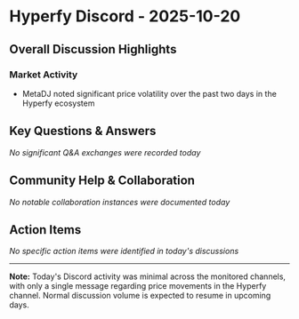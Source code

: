 # Hyperfy Discord - 2025-10-20

## Overall Discussion Highlights

### Market Activity
- MetaDJ noted significant price volatility over the past two days in the Hyperfy ecosystem

## Key Questions & Answers
*No significant Q&A exchanges were recorded today*

## Community Help & Collaboration
*No notable collaboration instances were documented today*

## Action Items
*No specific action items were identified in today's discussions*

---

**Note:** Today's Discord activity was minimal across the monitored channels, with only a single message regarding price movements in the Hyperfy channel. Normal discussion volume is expected to resume in upcoming days.
